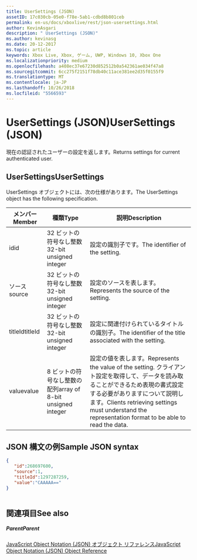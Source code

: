 ```yaml
---
title: UserSettings (JSON)
assetID: 17c030cb-05e0-f78e-5ab1-cdbd8b801ceb
permalink: en-us/docs/xboxlive/rest/json-usersettings.html
author: KevinAsgari
description: " UserSettings (JSON)"
ms.author: kevinasg
ms.date: 20-12-2017
ms.topic: article
keywords: Xbox Live, Xbox, ゲーム, UWP, Windows 10, Xbox One
ms.localizationpriority: medium
ms.openlocfilehash: a408ec37e67230d852512b0a542361ae034f47a8
ms.sourcegitcommit: 6cc275f2151f78db40c11ace381ee2d35f0155f9
ms.translationtype: MT
ms.contentlocale: ja-JP
ms.lasthandoff: 10/26/2018
ms.locfileid: "5566593"
---
```

# <a name="usersettings-json"></a><span data-ttu-id="85c27-104">UserSettings (JSON)</span><span class="sxs-lookup"><span data-stu-id="85c27-104">UserSettings (JSON)</span></span>
<span data-ttu-id="85c27-105">現在の認証されたユーザーの設定を返します。</span><span class="sxs-lookup"><span data-stu-id="85c27-105">Returns settings for current authenticated user.</span></span> 
<a id="ID4EN"></a>

 
## <a name="usersettings"></a><span data-ttu-id="85c27-106">UserSettings</span><span class="sxs-lookup"><span data-stu-id="85c27-106">UserSettings</span></span>
 
<span data-ttu-id="85c27-107">UserSettings オブジェクトには、次の仕様があります。</span><span class="sxs-lookup"><span data-stu-id="85c27-107">The UserSettings object has the following specification.</span></span>
 
| <span data-ttu-id="85c27-108">メンバー</span><span class="sxs-lookup"><span data-stu-id="85c27-108">Member</span></span>| <span data-ttu-id="85c27-109">種類</span><span class="sxs-lookup"><span data-stu-id="85c27-109">Type</span></span>| <span data-ttu-id="85c27-110">説明</span><span class="sxs-lookup"><span data-stu-id="85c27-110">Description</span></span>| 
| --- | --- | --- | 
| <span data-ttu-id="85c27-111">id</span><span class="sxs-lookup"><span data-stu-id="85c27-111">id</span></span>| <span data-ttu-id="85c27-112">32 ビットの符号なし整数</span><span class="sxs-lookup"><span data-stu-id="85c27-112">32-bit unsigned integer</span></span>| <span data-ttu-id="85c27-113">設定の識別子です。</span><span class="sxs-lookup"><span data-stu-id="85c27-113">The identifier of the setting.</span></span>| 
| <span data-ttu-id="85c27-114">ソース</span><span class="sxs-lookup"><span data-stu-id="85c27-114">source</span></span>| <span data-ttu-id="85c27-115">32 ビットの符号なし整数</span><span class="sxs-lookup"><span data-stu-id="85c27-115">32-bit unsigned integer</span></span>| <span data-ttu-id="85c27-116">設定のソースを表します。</span><span class="sxs-lookup"><span data-stu-id="85c27-116">Represents the source of the setting.</span></span> | 
| <span data-ttu-id="85c27-117">titleId</span><span class="sxs-lookup"><span data-stu-id="85c27-117">titleId</span></span>| <span data-ttu-id="85c27-118">32 ビットの符号なし整数</span><span class="sxs-lookup"><span data-stu-id="85c27-118">32-bit unsigned integer</span></span>| <span data-ttu-id="85c27-119">設定に関連付けられているタイトルの識別子。</span><span class="sxs-lookup"><span data-stu-id="85c27-119">The identifier of the title associated with the setting.</span></span> | 
| <span data-ttu-id="85c27-120">value</span><span class="sxs-lookup"><span data-stu-id="85c27-120">value</span></span>| <span data-ttu-id="85c27-121">8 ビットの符号なし整数の配列</span><span class="sxs-lookup"><span data-stu-id="85c27-121">array of 8-bit unsigned integer</span></span>| <span data-ttu-id="85c27-122">設定の値を表します。</span><span class="sxs-lookup"><span data-stu-id="85c27-122">Represents the value of the setting.</span></span> <span data-ttu-id="85c27-123">クライアント設定を取得して、データを読み取ることができるため表現の書式設定する必要がありますについて説明します。</span><span class="sxs-lookup"><span data-stu-id="85c27-123">Clients retrieving settings must understand the representation format to be able to read the data.</span></span> | 
  
<a id="ID4EJC"></a>

 
## <a name="sample-json-syntax"></a><span data-ttu-id="85c27-124">JSON 構文の例</span><span class="sxs-lookup"><span data-stu-id="85c27-124">Sample JSON syntax</span></span>
 

```json
{
   "id":268697600,
   "source":1,
   "titleId":1297287259,
   "value":"CAAAAA=="
}
    
```

  
<a id="ID4ESC"></a>

 
## <a name="see-also"></a><span data-ttu-id="85c27-125">関連項目</span><span class="sxs-lookup"><span data-stu-id="85c27-125">See also</span></span>
 
<a id="ID4EUC"></a>

 
##### <a name="parent"></a><span data-ttu-id="85c27-126">Parent</span><span class="sxs-lookup"><span data-stu-id="85c27-126">Parent</span></span> 

[<span data-ttu-id="85c27-127">JavaScript Object Notation (JSON) オブジェクト リファレンス</span><span class="sxs-lookup"><span data-stu-id="85c27-127">JavaScript Object Notation (JSON) Object Reference</span></span>](atoc-xboxlivews-reference-json.md)

   